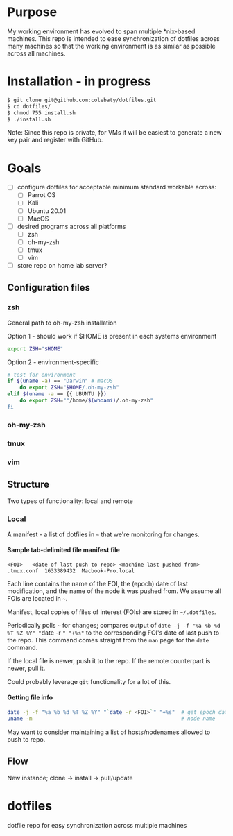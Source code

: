 # Purpose

My working environment has evolved to span multiple \*nix-based machines. This
repo is intended to ease synchronization of dotfiles across many machines so
that the working environment is as similar as possible across all machines.

# Installation - in progress

```bash
$ git clone git@github.com:colebaty/dotfiles.git
$ cd dotfiles/
$ chmod 755 install.sh
$ ./install.sh
```
Note: Since this repo is private, for VMs it will be easiest to generate a new
key pair and register with GitHub.

# Goals

- [ ] configure dotfiles for acceptable minimum standard workable across:
    - [ ] Parrot OS
    - [ ] Kali
    - [ ] Ubuntu 20.01
    - [ ] MacOS
- [ ] desired programs across all platforms
    - [ ] zsh
    - [ ] oh-my-zsh
    - [ ] tmux
    - [ ] vim
- [ ] store repo on home lab server?

## Configuration files

### zsh

General path to oh-my-zsh installation

Option 1 - should work if $HOME is present in each systems environment
```bash
export ZSH="$HOME"
```

Option 2 - environment-specific
```bash
# test for environment
if $(uname -a) == "Darwin" # macOS
    do export ZSH="$HOME/.oh-my-zsh"
elif $(uname -a == {{ UBUNTU }})
    do export ZSH=""/home/$(whoami)/.oh-my-zsh"
fi
```

### oh-my-zsh

### tmux

### vim

## Structure 

Two types of functionality: local and remote

### Local

A manifest - a list of dotfiles in `~` that we're monitoring for changes. 

#### Sample tab-delimited file manifest file
```
<FOI>   <date of last push to repo> <machine last pushed from>
.tmux.conf  1633389432  Macbook-Pro.local
```

Each line contains the name of the FOI, the (epoch) date of last modification,
and the name of the node it was pushed from.  We assume all FOIs are located in `~`.

Manifest, local copies of files of interest (FOIs) are stored in `~/.dotfiles`.

Periodically polls `~` for changes; compares output of `date -j -f "%a %b %d %T %Z %Y" "`date -r <FOI>`" "+%s"` 
to the corresponding FOI's date of last push to the repo. This command comes straight 
from the `man` page for the `date` command. 

If the local file is newer, push it to the repo. If the remote counterpart is newer, pull it.

Could probably leverage `git` functionality for a lot of this.

#### Getting file info
```bash
date -j -f "%a %b %d %T %Z %Y" "`date -r <FOI>`" "+%s"  # get epoch date of FOI
uname -m                                                # node name
```

May want to consider maintaining a list of hosts/nodenames allowed to push to
repo.

## Flow

New instance;
clone -> install -> pull/update

# dotfiles
dotfile repo for easy synchronization across multiple machines
